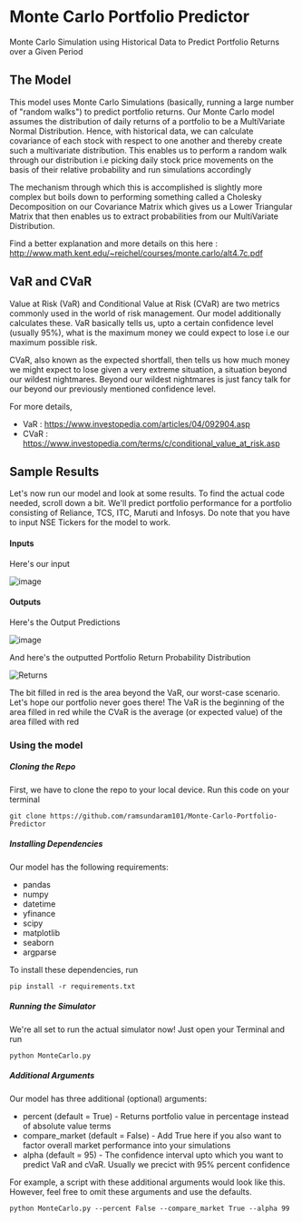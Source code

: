 # Monte Carlo Portfolio Predictor
Monte Carlo Simulation using Historical Data to Predict Portfolio Returns over a Given Period

## The Model
This model uses Monte Carlo Simulations (basically, running a large number of "random walks") to predict portfolio returns. Our Monte Carlo model assumes the distribution of daily returns of a portfolio to be a MultiVariate Normal Distribution. Hence, with historical data, we can calculate covariance of each stock with respect to one another and thereby create such a multivariate distribution.
This enables us to perform a random walk through our distribution i.e picking daily stock price movements on the basis of their relative probability and run simulations accordingly

The mechanism through which this is accomplished is slightly more complex but boils down to performing something called a Cholesky Decomposition on our Covariance Matrix which gives us a Lower Triangular Matrix that then enables us to extract probabilities from our MultiVariate Distribution. 

Find a better explanation and more details on this here : http://www.math.kent.edu/~reichel/courses/monte.carlo/alt4.7c.pdf

## VaR and CVaR
Value at Risk (VaR) and Conditional Value at Risk (CVaR) are two metrics commonly used in the world of risk management. Our model additionally calculates these.
VaR basically tells us, upto a certain confidence level (usually 95%), what is the maximum money we could expect to lose i.e our maximum possible risk.

CVaR, also known as the expected shortfall, then tells us how much money we might expect to lose given a very extreme situation, a situation beyond our wildest nightmares. Beyond our wildest nightmares is just fancy talk for our beyond our previously mentioned confidence level.

For more details,
*  VaR : https://www.investopedia.com/articles/04/092904.asp
* CVaR : https://www.investopedia.com/terms/c/conditional_value_at_risk.asp

## Sample Results
Let's now run our model and look at some results. To find the actual code needed, scroll down a bit.
We'll predict portfolio performance for a portfolio consisting of Reliance, TCS, ITC, Maruti and Infosys. Do note that you have to input NSE Tickers for the model to work.

#### Inputs

Here's our input


![image](https://user-images.githubusercontent.com/87599801/176519620-d7c8fb32-a8ba-45bb-b4ad-f5ba51c5e91e.png)

#### Outputs

Here's the Output Predictions


![image](https://user-images.githubusercontent.com/87599801/176528165-a7c86b96-e498-4157-8ca6-14cdf69c5894.png)


And here's the outputted Portfolio Return Probability Distribution


![Returns](https://user-images.githubusercontent.com/87599801/176519788-a8ddbb87-ddd6-4c90-8f6b-a143393a4c0c.png)

The bit filled in red is the area beyond the VaR, our worst-case scenario. Let's hope our portfolio never goes there!
The VaR is the beginning of the area filled in red while the CVaR is the average (or expected value) of the area filled with red


### Using the model

##### Cloning the Repo
First, we have to clone the repo to your local device. Run this code on your terminal
```
git clone https://github.com/ramsundaram101/Monte-Carlo-Portfolio-Predictor
```

##### Installing Dependencies
Our model has the following requirements:
* pandas
* numpy
* datetime
* yfinance
* scipy
* matplotlib
* seaborn
* argparse

To install these dependencies, run
```
pip install -r requirements.txt
```

##### Running the Simulator
We're all set to run the actual simulator now! Just open your Terminal and run 
```
python MonteCarlo.py
```

##### Additional Arguments
Our model has three additional (optional) arguments:
* percent (default = True) - Returns portfolio value in percentage instead of absolute value terms
* compare_market (default = False) - Add True here if you also want to factor overall market performance into your simulations
* alpha (default = 95) - The confidence interval upto which you want to predict VaR and cVaR. Usually we precict with 95% percent confidence

For example, a script with these additional arguments would look like this. However, feel free to omit these arguments and use the defaults.
```
python MonteCarlo.py --percent False --compare_market True --alpha 99
```
